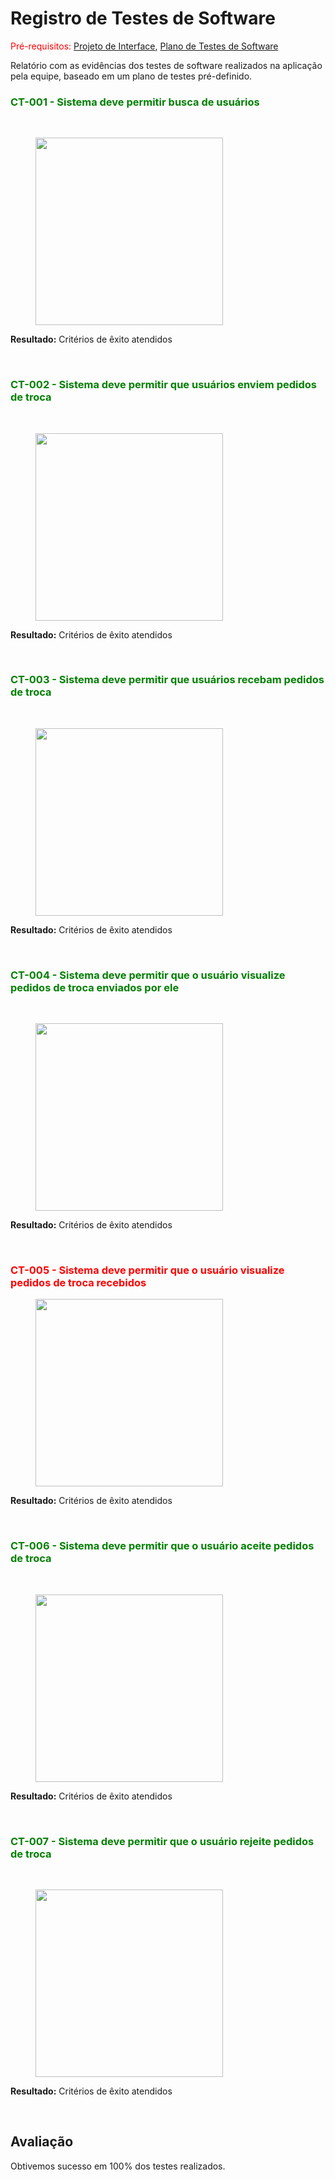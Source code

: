 # Registro de Testes de Software

<span style="color:red">Pré-requisitos: <a href="3-Projeto de Interface.md"> Projeto de Interface</a></span>, <a href="8-Plano de Testes de Software.md"> Plano de Testes de Software</a>

Relatório com as evidências dos testes de software realizados na aplicação pela equipe, baseado em um plano de testes pré-definido.

### <span style="color:green"> CT-001 - Sistema deve permitir busca de usuários </span>

<br>
<p>
<img src="https://i.imgur.com/rY6s2fn.png" width="300px" hspace="40">
  

</p>

<strong>Resultado:</strong> Critérios de êxito atendidos

<br>

### <span style="color:green"> 	CT-002 - Sistema deve permitir que usuários enviem pedidos de troca </span>
<br>

<p>
<img src="https://i.imgur.com/cW4lrxo.png" width="300px" hspace="40">
</p>

<strong>Resultado:</strong> Critérios de êxito atendidos

<br>

### <span style="color:green"> CT-003 - Sistema deve permitir que usuários recebam pedidos de troca </span>
<br>

<p>
<img src="https://i.imgur.com/tartEkr.png" width="300px" hspace="40">
</p>

<strong>Resultado:</strong> Critérios de êxito atendidos

<br>

### <span style="color:green"> CT-004 - Sistema deve permitir que o usuário visualize pedidos de troca enviados por ele </span>
<br>

<p>
<img src="https://i.imgur.com/TAQGgd5.png" width="300px" hspace="40">
</p>

<strong>Resultado:</strong> Critérios de êxito atendidos

<br>

### <span style="color:red"> CT-005 - Sistema deve permitir que o usuário visualize pedidos de troca recebidos </span>

<p>
<img src="https://i.imgur.com/tartEkr.png" width="300px" hspace="40">
</p>

<strong>Resultado:</strong> Critérios de êxito atendidos

<br>

### <span style="color:green"> CT-006 - Sistema deve permitir que o usuário aceite pedidos de troca </span>
<br>

<p>
<img src="https://i.imgur.com/oG4HHMl.png" width="300px" hspace="40">
</p>

<strong>Resultado:</strong> Critérios de êxito atendidos

<br>

### <span style="color:green"> CT-007 - Sistema deve permitir que o usuário rejeite pedidos de troca </span>
<br>

<p>
<img src="https://i.imgur.com/oG4HHMl.png" width="300px" hspace="40">
</p>

<strong>Resultado:</strong> Critérios de êxito atendidos

<br>

## Avaliação

Obtivemos sucesso em 100% dos testes realizados.
